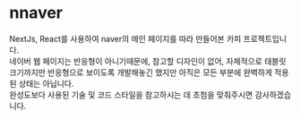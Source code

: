 # nnaver

NextJs, React를 사용하여 naver의 메인 페이지를 따라 만들어본
카피 프로젝트입니다.
<br />
네이버 웹 페이지는 반응형이 아니기때문에,
참고할 디자인이 없어, 
자체적으로 태블릿 크기까지만 반응형으로 보이도록 개발해놓긴 했지만
아직은 모든 부분에 완벽하게 적용된 상태는 아닙니다.
<br />
완성도보다 사용된 기술 및 코드 스타일을 참고하시는 데 
초첨을 맞춰주시면 감사하겠습니다.
